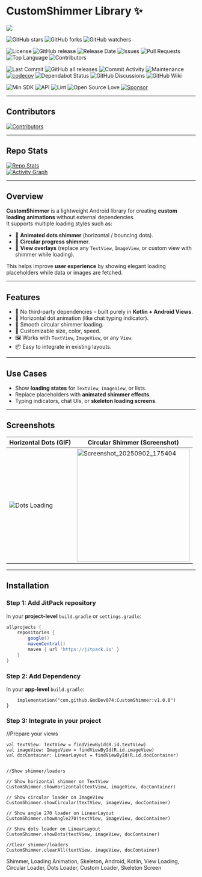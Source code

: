 # CustomShimmer Library ✨

[![](https://jitpack.io/v/GmdDev074/CustomShimmer.svg)](https://jitpack.io/#GmdDev074/CustomShimmer)

![GitHub stars](https://img.shields.io/github/stars/GmdDev074/CustomShimmer?style=social)
![GitHub forks](https://img.shields.io/github/forks/GmdDev074/CustomShimmer?style=social)
![GitHub watchers](https://img.shields.io/github/watchers/GmdDev074/CustomShimmer?style=social)

![License](https://img.shields.io/github/license/GmdDev074/CustomShimmer)
![GitHub release](https://img.shields.io/github/v/release/GmdDev074/CustomShimmer)
![Release Date](https://img.shields.io/github/release-date/GmdDev074/CustomShimmer)
![Issues](https://img.shields.io/github/issues/GmdDev074/CustomShimmer)
![Pull Requests](https://img.shields.io/github/issues-pr/GmdDev074/CustomShimmer)
![Top Language](https://img.shields.io/github/languages/top/GmdDev074/CustomShimmer)
![Contributors](https://img.shields.io/github/contributors/GmdDev074/CustomShimmer)

![Last Commit](https://img.shields.io/github/last-commit/GmdDev074/CustomShimmer)
![GitHub all releases](https://img.shields.io/github/downloads/GmdDev074/CustomShimmer/total)
![Commit Activity](https://img.shields.io/github/commit-activity/m/GmdDev074/CustomShimmer)
![Maintenance](https://img.shields.io/maintenance/yes/2025)
[![codecov](https://codecov.io/gh/GmdDev074/CustomShimmer/branch/main/graph/badge.svg)](https://codecov.io/gh/GmdDev074/CustomShimmer)
![Dependabot Status](https://img.shields.io/badge/dependabot-enabled-brightgreen?logo=dependabot)
![GitHub Discussions](https://img.shields.io/github/discussions/GmdDev074/CustomShimmer)
![GitHub Wiki](https://img.shields.io/badge/wiki-available-brightgreen)

![Min SDK](https://img.shields.io/badge/minSdk-21%2B-blue)
![API](https://img.shields.io/badge/API-21%2B-green.svg?style=flat)
![Lint](https://img.shields.io/badge/lint-passing-brightgreen)
![Open Source Love](https://badges.frapsoft.com/os/v1/open-source.svg?v=103)
[![Sponsor](https://img.shields.io/badge/sponsor-%E2%9D%A4-red)](https://github.com/sponsors/GmdDev074)

---

## Contributors

[![Contributors](https://contrib.rocks/image?repo=GmdDev074/CustomShimmer)](https://github.com/GmdDev074/CustomShimmer/graphs/contributors)

---

## Repo Stats

[![Repo Stats](https://github-readme-stats.vercel.app/api/pin/?username=GmdDev074&repo=CustomShimmer)](https://github.com/GmdDev074/CustomShimmer)  
[![Activity Graph](https://github-readme-activity-graph.vercel.app/graph?username=GmdDev074&repo=CustomShimmer)](https://github.com/GmdDev074/CustomShimmer)

---

## Overview

**CustomShimmer** is a lightweight Android library for creating **custom loading animations** without external dependencies.  
It supports multiple loading styles such as:  

- 🔵 **Animated dots shimmer** (horizontal / bouncing dots).  
- 🔄 **Circular progress shimmer**.  
- 📄 **View overlays** (replace any `TextView`, `ImageView`, or custom view with shimmer while loading).  

This helps improve **user experience** by showing elegant loading placeholders while data or images are fetched.

---

## Features

- 🚀 No third-party dependencies – built purely in **Kotlin + Android Views**.  
- 🔵 Horizontal dot animation (like chat typing indicator).  
- 🔄 Smooth circular shimmer loading.  
- 🎨 Customizable size, color, speed.  
- 🖼 Works with `TextView`, `ImageView`, or any `View`.  
- 📦 Easy to integrate in existing layouts.  

---

## Use Cases

- Show **loading states** for `TextView`, `ImageView`, or lists.  
- Replace placeholders with **animated shimmer effects**.  
- Typing indicators, chat UIs, or **skeleton loading screens**.  

---

## Screenshots

| Horizontal Dots (GIF) | Circular Shimmer (Screenshot) |
|------------------------|-------------------------------|
| ![Dots Loading](https://github.com/user-attachments/assets/cac527cf-0ec7-443f-9d53-2c8134b700a5) | <img width="300" alt="Screenshot_20250902_175404" src="https://github.com/user-attachments/assets/b9020fa0-6072-4f52-b5d7-4cafd4a84bfd" /> |

---

## Installation

### Step 1: Add JitPack repository

In your **project-level** `build.gradle` or `settings.gradle`:

```gradle
allprojects {
    repositories {
        google()
        mavenCentral()
        maven { url 'https://jitpack.io' }
    }
}
```

### Step 2: Add Dependency

In your **app-level** `build.gradle`:

```dependencies {
    implementation("com.github.GmdDev074:CustomShimmer:v1.0.0")
}
```

### Step 3: Integrate in your project

//Prepare your views
```
val textView: TextView = findViewById(R.id.textView)
val imageView: ImageView = findViewById(R.id.imageView)
val docContainer: LinearLayout = findViewById(R.id.docContainer)


//Show shimmer/loaders

// Show horizontal shimmer on TextView
CustomShimmer.showHorizontal(textView, imageView, docContainer)

// Show circular loader on ImageView
CustomShimmer.showCircular(textView, imageView, docContainer)

// Show angle 270 loader on LinearLayout
CustomShimmer.showAngle270(textView, imageView, docContainer)

// Show dots loader on LinearLayout
CustomShimmer.showDots(textView, imageView, docContainer)

//Clear shimmer/loaders
CustomShimmer.clearAll(textView, imageView, docContainer)

```

Shimmer, Loading Animation, Skeleton, Android, Kotlin, View Loading, Circular Loader, Dots Loader, Custom Loader, Skeleton Screen


